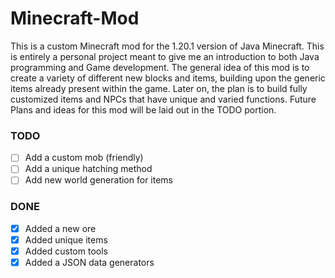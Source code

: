 # Minecraft-Mod

This is a custom Minecraft mod for the 1.20.1 version of Java Minecraft. This is entirely a personal project meant to give me an introduction to both Java programming and Game development. The general idea of this mod is to create a variety of different new blocks and items, building upon the generic items already present within the game. Later on, the plan is to build fully customized items and NPCs that have unique and varied functions. Future Plans and ideas for this mod will be laid out in the TODO portion.

### TODO

- [ ] Add a custom mob (friendly)
- [ ] Add a unique hatching method
- [ ] Add new world generation for items

### DONE

- [x] Added a new ore
- [x] Added unique items
- [x] Added custom tools
- [x] Added a JSON data generators
